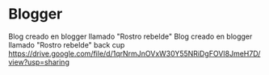 # Blogger
Blog creado en blogger llamado "Rostro rebelde"
Blog creado en blogger llamado "Rostro rebelde"
back cup https://drive.google.com/file/d/1qrNrmJnOVxW30Y55NRiDgFOVI8JmeH7D/view?usp=sharing
